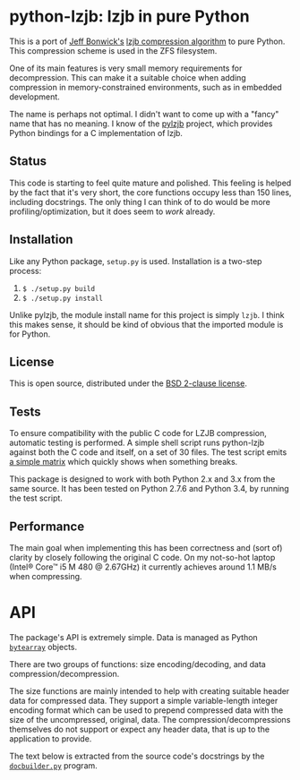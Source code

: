 python-lzjb: lzjb in pure Python
================================
This is a port of [Jeff Bonwick's](http://en.wikipedia.org/wiki/Jeff_Bonwick) [lzjb compression algorithm](http://en.wikipedia.org/wiki/LZJB) to pure Python.
This compression scheme is used in the ZFS filesystem.

One of its main features is very small memory requirements for decompression.
This can make it a suitable choice when adding compression in memory-constrained environments, such as in embedded development.

The name is perhaps not optimal.
I didn't want to come up with a "fancy" name that has no meaning.
I know of the [pylzjb](https://code.google.com/p/pylzjb/) project, which provides Python bindings for a C implementation of lzjb.


Status
------
This code is starting to feel quite mature and polished.
This feeling is helped by the fact that it's very short, the core functions occupy less than 150 lines, including docstrings.
The only thing I can think of to do would be more profiling/optimization, but it does seem to *work* already.


Installation
------------
Like any Python package, `setup.py` is used.
Installation is a two-step process:

1. `$ ./setup.py build`
2. `$ ./setup.py install`

Unlike pylzjb, the module install name for this project is simply `lzjb`.
I think this makes sense, it should be kind of obvious that the imported module is for Python.


License
-------
This is open source, distributed under the [BSD 2-clause license](http://opensource.org/licenses/BSD-2-Clause).


Tests
-----
To ensure compatibility with the public C code for LZJB compression, automatic testing is performed.
A simple shell script runs python-lzjb against both the C code and itself, on a set of 30 files.
The test script emits [a simple matrix](https://github.com/unwind/python-lzjb/blob/master/test/test-results.txt) which quickly shows when something breaks.

This package is designed to work with both Python 2.x and 3.x from the same source.
It has been tested on Python 2.7.6 and Python 3.4, by running the test script.


Performance
-----------
The main goal when implementing this has been correctness and (sort of) clarity by closely following the original C code.
On my not-so-hot laptop (Intel® Core™ i5 M 480 @ 2.67GHz) it currently achieves around 1.1 MB/s when compressing.


API
===
The package's API is extremely simple.
Data is managed as Python [`bytearray`](https://docs.python.org/2.7/library/functions.html#bytearray) objects.

There are two groups of functions: size encoding/decoding, and data compression/decompression.

The size functions are mainly intended to help with creating suitable header data for compressed data.
They support a simple variable-length integer encoding format which can be used to prepend compressed data with the size of the uncompressed, original, data.
The compression/decompressions themselves do not support or expect any header data, that is up to the application to provide.

The text below is extracted from the source code's docstrings by the [`docbuilder.py`](https://github.com/unwind/python-lzjb/blob/master/doc/docbuilder.py) program.

